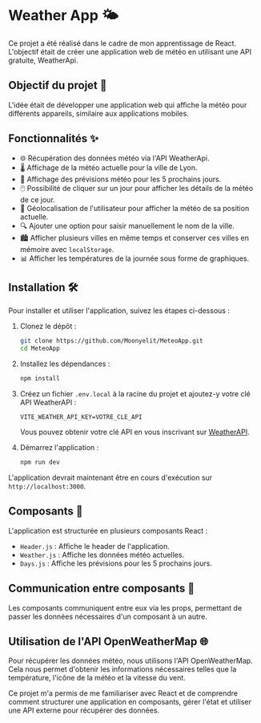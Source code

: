 # Weather App 🌤️

Ce projet a été réalisé dans le cadre de mon apprentissage de React. L'objectif était de créer une application web de météo en utilisant une API gratuite, WeatherApi.

## Objectif du projet 🎯

L'idée était de développer une application web qui affiche la météo pour différents appareils, similaire aux applications mobiles.

## Fonctionnalités ✨

- 🌐 Récupération des données météo via l'API WeatherApi.
- 🌡️ Affichage de la météo actuelle pour la ville de Lyon.
- 📅 Affichage des prévisions météo pour les 5 prochains jours.
- 🖱️ Possibilité de cliquer sur un jour pour afficher les détails de la météo de ce jour.
- 📍 Géolocalisation de l'utilisateur pour afficher la météo de sa position actuelle.
- 🔍 Ajouter une option pour saisir manuellement le nom de la ville.
- 🏙️ Afficher plusieurs villes en même temps et conserver ces villes en mémoire avec `localStorage`.
- 📊 Afficher les températures de la journée sous forme de graphiques.

## Installation 🛠️

Pour installer et utiliser l'application, suivez les étapes ci-dessous :

1. Clonez le dépôt :
   ```bash
   git clone https://github.com/Moonyelit/MeteoApp.git
   cd MeteoApp
   ```

2. Installez les dépendances :
   ```bash
   npm install
   ```

3. Créez un fichier `.env.local` à la racine du projet et ajoutez-y votre clé API WeatherAPI :
   ```properties
   VITE_WEATHER_API_KEY=VOTRE_CLE_API
   ```

   Vous pouvez obtenir votre clé API en vous inscrivant sur [WeatherAPI](https://www.weatherapi.com/).

4. Démarrez l'application :
   ```bash
   npm run dev
   ```

L'application devrait maintenant être en cours d'exécution sur `http://localhost:3000`.

## Composants 🧩

L'application est structurée en plusieurs composants React :

- `Header.js` : Affiche le header de l'application.
- `Weather.js` : Affiche les données météo actuelles.
- `Days.js` : Affiche les prévisions pour les 5 prochains jours.

## Communication entre composants 🔄

Les composants communiquent entre eux via les props, permettant de passer les données nécessaires d'un composant à un autre.

## Utilisation de l'API OpenWeatherMap 🌐

Pour récupérer les données météo, nous utilisons l'API OpenWeatherMap. Cela nous permet d'obtenir les informations nécessaires telles que la température, l'icône de la météo et la vitesse du vent.


Ce projet m'a permis de me familiariser avec React et de comprendre comment structurer une application en composants, gérer l'état et utiliser une API externe pour récupérer des données.
